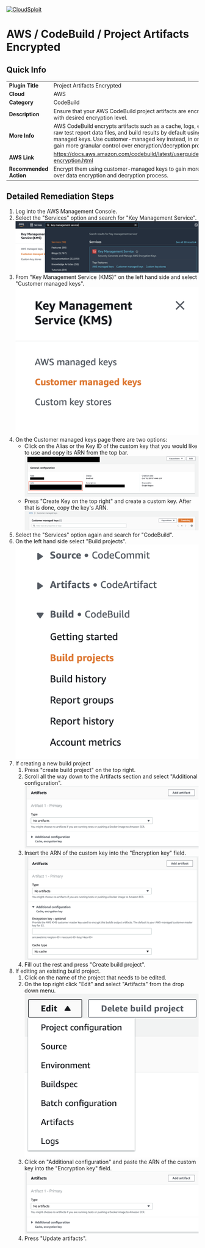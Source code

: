 [![CloudSploit](https://cloudsploit.com/img/logo-new-big-text-100.png "CloudSploit")](https://cloudsploit.com)

# AWS / CodeBuild / Project Artifacts Encrypted

## Quick Info

| | |
|-|-|
| **Plugin Title** | Project Artifacts Encrypted |
| **Cloud** | AWS |
| **Category** | CodeBuild |
| **Description** | Ensure that your AWS CodeBuild project artifacts are encrypted with desired encryption level. |
| **More Info** | AWS CodeBuild encrypts artifacts such as a cache, logs, exported raw test report data files, and build results by default using AWS managed keys. Use customer-managed key instead, in order to to gain more granular control over encryption/decryption process. |
| **AWS Link** | https://docs.aws.amazon.com/codebuild/latest/userguide/security-encryption.html |
| **Recommended Action** | Encrypt them using customer-managed keys to gain more control over data encryption and decryption process. |
## Detailed Remediation Steps
1. Log into the AWS Management Console.
2. Select the "Services" option and search for "Key Management Service".</br> <img src="/resources/aws/codebuild/project-artifacts-encrypted/step2.png"/>
3. From "Key Management Service (KMS)" on the left hand side and select "Customer managed keys".</br> <img src="/resources/aws/codebuild/project-artifacts-encrypted/step3.png"/>
4. On the Customer managed keys page there are two options:
    * Click on the Alias or the Key ID of the custom key that you would like to use and copy its ARN from the top bar. </br> <img src="/resources/aws/codebuild/project-artifacts-encrypted/step4_1.png"/>
    * Press "Create Key on the top right" and create a custom key. After that is done, copy the key's ARN. </br> <img src="/resources/aws/codebuild/project-artifacts-encrypted/step4_2.png"/>
5. Select the "Services" option again and search for "CodeBuild".
6. On the left hand side select "Build projects". </br> <img src="/resources/aws/codebuild/project-artifacts-encrypted/step6.png"/>
7. If creating a new build project
    1. Press "create build project" on the top right.
    2. Scroll all the way down to the Artifacts section and select "Additional configuration". </br> <img src="/resources/aws/codebuild/project-artifacts-encrypted/step7_2.png"/>
    3. Insert the ARN of the custom key into the "Encryption key" field. </br> <img src="/resources/aws/codebuild/project-artifacts-encrypted/step7_3.png"/>
    4. Fill out the rest and press "Create build project".
8. If editing an existing build project.
    1. Click on the name of the project that needs to be edited.
    2. On the top right click "Edit" and select "Artifacts" from the drop down menu. </br> <img src="/resources/aws/codebuild/project-artifacts-encrypted/step8_2.png"/>
    3. Click on "Additional configuration" and paste the ARN of the custom key into the "Encryption key" field. </br> <img src="/resources/aws/codebuild/project-artifacts-encrypted/step7_2.png"/>
    4. Press "Update artifacts".